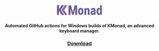 <h1 align="center">
 <img alt="KMonad" title="KMonad" height="32" src="./logo.svg"/>
</h1>

<h4 align="center">Automated GitHub actions for Windows builds of KMonad, an advanced keyboard manager.</h4>

<h3 align="center">
  <a href="https://github.com/ForkPrince/kmonad/releases/latest/download/kmonad.exe">Download</a>
</h3>
